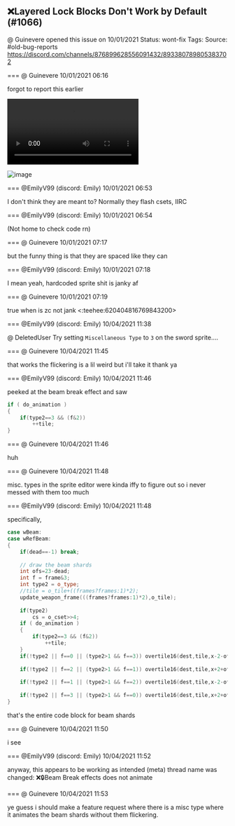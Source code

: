 ## ❌Layered Lock Blocks Don't Work by Default (#1066)
@ Guinevere opened this issue on 10/01/2021
Status: wont-fix
Tags: 
Source: #old-bug-reports https://discord.com/channels/876899628556091432/893380789805383702


=== @ Guinevere 10/01/2021 06:16

forgot to report this earlier

![image](https://cdn.discordapp.com/attachments/893380789805383702/893380935351955497/2021-09-30-23-14-58.mp4?ex=65eaad55&is=65d83855&hm=b3ce712b8044ed65c5f9c26eb0973098e4a92cb21bf4061e3242298f114a4eb9&)

![image](https://cdn.discordapp.com/attachments/893380789805383702/893381046278692864/Screenshot_2021-09-30_231200.png?ex=65eaad6f&is=65d8386f&hm=6ed566a5cab23111bd358d942e9f5f7e11fec230456da71f276c18457d7d1cd7&)

=== @EmilyV99 (discord: Emily) 10/01/2021 06:53

I don't think they are meant to?
Normally they flash csets, IIRC

=== @EmilyV99 (discord: Emily) 10/01/2021 06:54

(Not home to check code rn)

=== @ Guinevere 10/01/2021 07:17

but the funny thing is that they are spaced like they can

=== @EmilyV99 (discord: Emily) 10/01/2021 07:18

I mean yeah, hardcoded sprite shit is janky af

=== @ Guinevere 10/01/2021 07:19

true
when is zc not jank
<:teehee:620404816769843200>

=== @EmilyV99 (discord: Emily) 10/04/2021 11:38

@ DeletedUser Try setting `Miscellaneous Type` to `3` on the sword sprite....

=== @ Guinevere 10/04/2021 11:45

that works
the flickering is a lil weird
but i'll take it
thank ya

=== @EmilyV99 (discord: Emily) 10/04/2021 11:46

peeked at the beam break effect
and saw
```cpp
if ( do_animation ) 
{
    if(type2==3 && (f&2))
        ++tile;
}
```

=== @ Guinevere 10/04/2021 11:46

huh

=== @ Guinevere 10/04/2021 11:48

misc. types in the sprite editor were kinda iffy to figure out so i never messed with them too much

=== @EmilyV99 (discord: Emily) 10/04/2021 11:48

specifically,
```cpp
case wBeam:
case wRefBeam:
{
    if(dead==-1) break;
    
    // draw the beam shards
    int ofs=23-dead;
    int f = frame&3;
    int type2 = o_type;
    //tile = o_tile+((frames?frames:1)*2);
    update_weapon_frame(((frames?frames:1)*2),o_tile);
    
    if(type2)
        cs = o_cset>>4;
    if ( do_animation ) 
    {
        if(type2==3 && (f&2))
            ++tile;
    }
    if(!type2 || f==0 || (type2>1 && f==3)) overtile16(dest,tile,x-2-ofs,y+playing_field_offset-2-ofs-(z+zofs),cs,0);
    
    if(!type2 || f==2 || (type2>1 && f==1)) overtile16(dest,tile,x+2+ofs,y+playing_field_offset-2-ofs-(z+zofs),cs,1);
    
    if(!type2 || f==1 || (type2>1 && f==2)) overtile16(dest,tile,x-2-ofs,y+playing_field_offset+2+ofs-(z+zofs),cs,2);
    
    if(!type2 || f==3 || (type2>1 && f==0)) overtile16(dest,tile,x+2+ofs,y+playing_field_offset+2+ofs-(z+zofs),cs,3);
}
```
that's the entire code block for beam shards

=== @ Guinevere 10/04/2021 11:50

i see

=== @EmilyV99 (discord: Emily) 10/04/2021 11:52

anyway, this appears to be working as intended
(meta) thread name was changed: ❌🔒Beam Break effects does not animate

=== @ Guinevere 10/04/2021 11:53

ye
guess i should make a feature request where there is a misc type where it animates the beam shards without them flickering.
